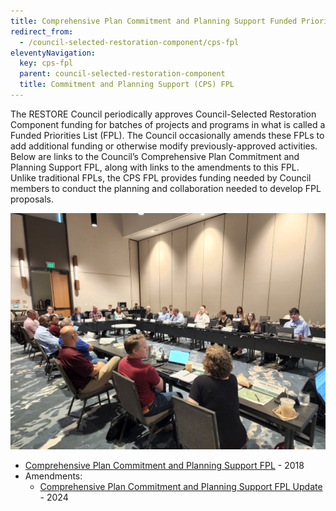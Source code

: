 ```yaml
---
title: Comprehensive Plan Commitment and Planning Support Funded Priorities List
redirect_from:
  - /council-selected-restoration-component/cps-fpl
eleventyNavigation:
  key: cps-fpl
  parent: council-selected-restoration-component
  title: Commitment and Planning Support (CPS) FPL
---
```


The RESTORE Council periodically approves Council-Selected Restoration Component funding for batches of projects and programs in what is called a Funded Priorities List (FPL). The Council occasionally amends these FPLs to add additional funding or otherwise modify previously-approved activities. Below are links to the Council’s Comprehensive Plan Commitment and Planning Support FPL, along with links to the amendments to this FPL. Unlike traditional FPLs, the CPS FPL provides funding needed by Council members to conduct the planning and collaboration needed to develop FPL proposals.

![Meeting](/img/20220518_090145.jpg)

- [Comprehensive Plan Commitment and Planning Support FPL](/uploads/2017_CPS_FPL_Final.pdf) - 2018
- Amendments:
  - [Comprehensive Plan Commitment and Planning Support FPL Update](/uploads/CPS_FPL_2023_Amendment_508.pdf) - 2024
